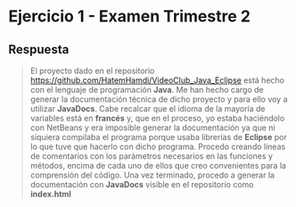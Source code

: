 # Ejercicio 1 - Examen Trimestre 2
## Respuesta
> El proyecto dado en el repositorio https://github.com/HatemHamdi/VideoClub_Java_Eclipse está hecho con el lenguaje de programación **Java**.
> Me han hecho cargo de generar la documentación técnica de dicho proyecto y para ello voy a utilizar **JavaDocs**. Cabe recalcar que el idioma de la mayoría de variables está en **francés** y, que en el proceso, yo estaba haciéndolo con NetBeans y era imposible generar la documentación ya que ni siquiera compilaba el programa porque usaba librerías de **Eclipse** por lo que tuve que hacerlo con dicho programa.
> Procedo creando líneas de comentarios con los parámetros necesarios en las funciones y métodos, encima de cada uno de ellos que creo convenientes para la comprensión del código.
> Una vez terminado, procedo a generar la documentación con **JavaDocs** visible en el repositorio como **index.html**
